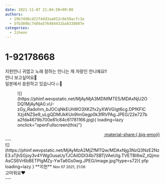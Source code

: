 ```yaml
---
date: 2021-11-07 21:04:50+09:00
authors:
  - 19b7dd8cd22f4dd3aa012c0e50acfc3a
  - 5fb309bc7489a576484431ba8338807e
categories:
  - Jiheon
---
```


# 1-92178668

<div class="post-container" markdown="1">
<div class="content-container md-sidebar__scrollwrap" markdown="1">

지헌언니 귀엽고 노래 잘하는 언니는 제 자랑인 언니예요!!<br>언니 보고싶어요🥺<br>일본에서 응원하고 있습니다☺️🤍
<figure markdown="1">
![](https://phinf.wevpstatic.net/MjAyMjA3MDNfMTE5/MDAxNjU2ODQ1MjAyNjA0.vU-zGy_Radohm_bJOCqNkEUhWO3XKZfx2yXWVGIgt6cg.DPfKFlCXzj4NZSe9_uLgQDMUkKUn9lmGegp0k3fRVPAg.JPEG/22e727ba2fda4679b700e81c84c61781166.jpg){ loading=lazy onclick="openFullscreen(this)"}
</figure>


</div>
</div>

<div style="text-align: right;" markdown="1">
<a href="https://weverse.io/fromis9/fanpost/1-92178668" style="text-align: right;">:material-share:{.big-emoji}</a>
</div>
---

<div class="comments-container md-sidebar__scrollwrap" markdown="1">
<div class="comment" markdown="1">
<div class='id-container' markdown="1">
![](https://phinf.wevpstatic.net/MjAyMzA2MjZfMTQw/MDAxNjg3NzQ3NzE2NzE3.sTjhSGjoy3v4YWgOusaUyTJCAiIDDI34b7SBTjVAeUIg.TVETBI6wZ_tQjmoAsCS6Vr6bBETPlgMZy-YwTa6Gs0wg.JPEG/image.jpg?type=s72){ pfp loading=lazy }
**<span class="artist">지헌</span>** <small>Nov 07 2021, 21:06</small><br>
</div>
<div class='comment-body' markdown="1">
고마워요❤
</div>
</div>
</div>
---
